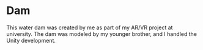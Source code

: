 # Dam
This water dam was created by me as part of my AR/VR project at university. The dam was modeled by my younger brother, and I handled the Unity development.
